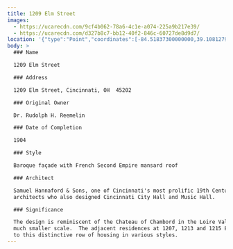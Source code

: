 ```yaml
---
title: 1209 Elm Street
images:
  - https://ucarecdn.com/9cf4b062-78a6-4c1e-a074-225a9b217e39/
  - https://ucarecdn.com/d327b8c7-bb12-40f2-846c-60727de8d9d7/
location: '{"type":"Point","coordinates":[-84.51837300000000,39.10812799999990]}'
body: >
  ### Name

  1209 Elm Street

  ### Address

  1209 Elm Street, Cincinnati, OH  45202

  ### Original Owner

  Dr. Rudolph H. Reemelin

  ### Date of Completion

  1904

  ### Style

  Baroque façade with French Second Empire mansard roof

  ### Architect

  Samuel Hannaford & Sons, one of Cincinnati's most prolific 19th Century
  architects who also designed Cincinnati City Hall and Music Hall.

  ### Significance

  The design is reminiscent of the Chateau of Chambord in the Loire Valley on a
  much smaller scale.  The adjacent residences at 1207, 1213 and 1215 Elm added
  to this distinctive row of housing in various styles.
---
```

